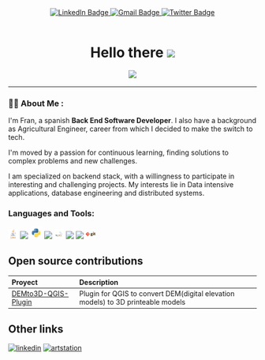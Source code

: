 <div id="header" align="center">
    <div id="badges">
          <a href="https://linkedin.com/in/franpersanchez">
            <img src="https://img.shields.io/badge/LinkedIn-blue?style=for-the-badge&logo=linkedin&logoColor=white" alt="LinkedIn Badge"/>
          </a>
          <a href="mailto:franpersanchez@gmail.com">
            <img src="https://img.shields.io/badge/Gmail-red?style=for-the-badge&logo=gmail&logoColor=white" alt="Gmail Badge"/>
          </a>
          <a href="https://twitter.com/kipple_gatherer">
            <img src="https://img.shields.io/badge/Twitter-blue?style=for-the-badge&logo=twitter&logoColor=white" alt="Twitter Badge"/>
          </a>
          <br/>
          <img src="https://komarev.com/ghpvc/?username=franpersanchez&style=flat-square&color=blue" alt=""/>
    </div>
    <div>
        <h1>
          Hello there
          <img src="https://media.giphy.com/media/hvRJCLFzcasrR4ia7z/giphy.gif" width="30px"/>
        </h1>
    </div>
  <div align="center">
    <img src="https://camo.githubusercontent.com/c08651921d3460b80ee4c7d6e23d4e3afaa30200faa87f7addf1ec8a0283c021/68747470733a2f2f632e74656e6f722e636f6d2f327579454e526d6955743041414141432f636f64696e672e676966" height="350"/>
  </div>
</div>

---

### :man_technologist: About Me :

I'm Fran, a spanish __Back End Software Developer__. I also have a background as Agricultural Engineer, career from which I decided to make the switch to tech.

I'm moved by a passion for continuous learning, finding solutions to complex problems and new challenges. 

I am specialized on backend stack, with a willingness to participate in interesting and challenging projects. My interests lie in Data intensive applications, database engineering and distributed systems.

### Languages and Tools:

<code><img height="20" src="https://raw.githubusercontent.com/github/explore/5b3600551e122a3277c2c5368af2ad5725ffa9a1/topics/java/java.png"></code>
<code><img height="20" src="https://www.bairesdev.com/wp-content/uploads/2021/07/Csharp.svg"></code>
<code><img height="25" src="https://raw.githubusercontent.com/github/explore/80688e429a7d4ef2fca1e82350fe8e3517d3494d/topics/python/python.png"></code>
<code><img height="20" src="https://upload.wikimedia.org/wikipedia/commons/a/a7/React-icon.svg"></code>
<code><img height="20" src="https://raw.githubusercontent.com/github/explore/80688e429a7d4ef2fca1e82350fe8e3517d3494d/topics/mysql/mysql.png"></code>
<code><img height="20" src="https://devopstales.github.io/img/postgres.png"></code>
<code><img height="20" src="https://avatars.githubusercontent.com/u/5429470?s=280&v=4"></code>
<code><img height="20" src="https://raw.githubusercontent.com/github/explore/80688e429a7d4ef2fca1e82350fe8e3517d3494d/topics/git/git.png"></code>


[comment]: <> (<code><img height="20" src="https://raw.githubusercontent.com/github/explore/80688e429a7d4ef2fca1e82350fe8e3517d3494d/topics/angular/angular.png"></code>)

[comment]: <> (<code><img height="20" src="https://raw.githubusercontent.com/github/explore/80688e429a7d4ef2fca1e82350fe8e3517d3494d/topics/react/react.png"></code>)




## Open source contributions
| Proyect | Description |
| :---                      |     :---     |    
| [DEMto3D-QGIS-Plugin](https://github.com/jawensi/DEMto3D-QGIS-Plugin)                | Plugin for QGIS to convert DEM(digital elevation models) to 3D printeable models     | 





## Other links
[<img src='https://cdn.jsdelivr.net/npm/simple-icons@3.0.1/icons/linkedin.svg' alt='linkedin' height='40'>](https://www.linkedin.com/in/franpersanchez/) [<img src='https://cdn.jsdelivr.net/npm/simple-icons@3.0.1/icons/artstation.svg' alt='artstation' height='40'>](https://www.artstation.com/franperezs)  
